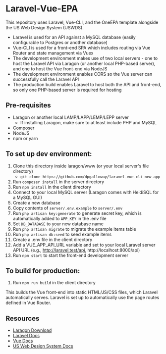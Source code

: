 # Laravel-Vue-EPA

This repository uses Laravel, Vue-CLI, and the OneEPA template alongside the US Web Design System (USWDS). 

* Laravel is used for an API against a MySQL database (easily configurable to Postgres or another database)
* Vue-CLI is used for a front-end SPA which includes routing via Vue Router and state management via Vuex
* The development environment makes use of two local servers - one to host the  Laravel API via Laragon (or another local PHP-based server), and one to host the Vue front-end via NodeJS
* The development environment enables CORS so the Vue server can successfully call the Laravel API
* The production build enables Laravel to host both the API and front-end, so only one PHP-based server is required for hosting 

## Pre-requisites

* Laragon or another local LAMP/LAPP/LEMP/LEPP server
  * If installing Laragon, make sure to at least include PHP and MySQL
* Composer
* NodeJS
* npm or yarn

## To set up dev environment:

1. Clone this directory inside laragon/www (or your local server's file directory)
	* `git clone https://github.com/dpgalloway/laravel-vue-cli new-app`
3. Run `composer install` in the server directory
4. Run `npm install` in the client directory
5. Connect to your local MySQL server (Laragon comes with HeidiSQL for a MySQL GUI)
6. Create a new database
7. Copy contents of `server/.env.example` to `server/.env`
8. Run `php artisan key:generate` to generate secret key, which is automatically added to `APP_KEY` in the .env file
9. Set `DB_DATABASE` to your new database name
10. Run `php artisan migrate` to migrate the example items table
11. Run `php artisan db:seed` to seed example items
12. Create a .env file in the client directory
13. Add a VUE_APP_API_URL variable and set to your local Laravel server API URL (e.g., http://laravel.test/api, http://localhost:8000/api)
14. Run `npm start` to start the front-end development server

## To build for production:
1. Run `npm run build` in the client directory

This builds the Vue front-end into static HTML/JS/CSS files, which Laravel automatically serves. Laravel is set up to automatically use the page routes defined in Vue Router.

## Resources

* [Laragon Download](https://laragon.org/download/index.html)
* [Laravel Docs](https://laravel.com/docs/5.8)
* [Vue Docs](https://vuejs.org/v2/guide/)
* [US Web Design System Docs](https://designsystem.digital.gov/documentation/)
